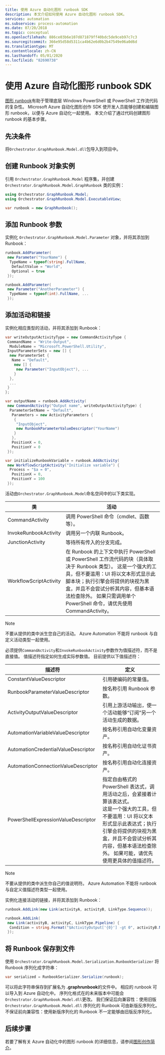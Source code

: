 ```yaml
---
title: 使用 Azure 自动化图形 runbook SDK
description: 本文介绍如何使用 Azure 自动化图形 runbook SDK。
services: automation
ms.subservice: process-automation
ms.date: 07/20/2018
ms.topic: conceptual
ms.openlocfilehash: 886ce03b6e107d871879ff40bdc5de9ceb97c7c3
ms.sourcegitcommit: 366e95d58d5311ca4b62e6d0b2b47549e06a0d6d
ms.translationtype: MT
ms.contentlocale: zh-CN
ms.lasthandoff: 05/01/2020
ms.locfileid: "82690738"
---
```

# <a name="use-the-azure-automation-graphical-runbook-sdk"></a>使用 Azure 自动化图形 runbook SDK

[图形 runbook](automation-graphical-authoring-intro.md)有助于管理底层 Windows PowerShell 或 PowerShell 工作流代码的复杂性。 Microsoft Azure 自动化图形创作 SDK 使开发人员能够创建和编辑图形 runbook，以便与 Azure 自动化一起使用。 本文介绍了通过代码创建图形 runbook 的基本步骤。

## <a name="prerequisites"></a>先决条件

将`Orchestrator.GraphRunbook.Model.dll`包导入到项目中。

## <a name="create-a-runbook-object-instance"></a>创建 Runbook 对象实例

引用 `Orchestrator.GraphRunbook.Model` 程序集，并创建 `Orchestrator.GraphRunbook.Model.GraphRunbook` 类的实例：

```csharp
using Orchestrator.GraphRunbook.Model;
using Orchestrator.GraphRunbook.Model.ExecutableView;

var runbook = new GraphRunbook();
```

## <a name="add-runbook-parameters"></a>添加 Runbook 参数

实例化 `Orchestrator.GraphRunbook.Model.Parameter` 对象，并将其添加到 Runbook：

```csharp
runbook.AddParameter(
 new Parameter("YourName") {
  TypeName = typeof(string).FullName,
   DefaultValue = "World",
   Optional = true
 });

runbook.AddParameter(
 new Parameter("AnotherParameter") {
  TypeName = typeof(int).FullName, ...
 });
```

## <a name="add-activities-and-links"></a>添加活动和链接

实例化相应类型的活动，并将其添加到 Runbook：

```csharp
var writeOutputActivityType = new CommandActivityType {
 CommandName = "Write-Output",
  ModuleName = "Microsoft.PowerShell.Utility",
 InputParameterSets = new [] {
  new ParameterSet {
   Name = "Default",
    new [] {
     new Parameter("InputObject"), ...
    }
  },
  ...
 }
};

var outputName = runbook.AddActivity(
 new CommandActivity("Output name", writeOutputActivityType) {
  ParameterSetName = "Default",
   Parameters = new ActivityParameters {
    {
     "InputObject",
     new RunbookParameterValueDescriptor("YourName")
    }
   },
   PositionX = 0,
   PositionY = 0
 });

var initializeRunbookVariable = runbook.AddActivity(
 new WorkflowScriptActivity("Initialize variable") {
  Process = "$a = 0",
   PositionX = 0,
   PositionY = 100
 });
```

活动由`Orchestrator.GraphRunbook.Model`命名空间中的以下类实现。

|类  |活动  |
|---------|---------|
|CommandActivity     | 调用 PowerShell 命令（cmdlet、函数等）。        |
|InvokeRunbookActivity     | 调用另一个内联 Runbook。        |
|JunctionActivity     | 等待所有传入的分支完成。        |
|WorkflowScriptActivity     | 在 Runbook 的上下文中执行 PowerShell 或 PowerShell 工作流代码的块（具体取决于 Runbook 类型）。 这是一个强大的工具，但不要滥用：UI 将以文本形式显示此脚本块；执行引擎会将提供的块视为黑盒，并且不会尝试分析其内容，但基本语法检查除外。 如果只需调用单个 PowerShell 命令，请优先使用 CommandActivity。        |

> [!NOTE]
> 不要从提供的类中派生您自己的活动。 Azure Automation 不能将 runbook 与自定义活动类型一起使用。

必须提供`CommandActivity`和`InvokeRunbookActivity`参数作为值描述符，而不是直接值。 值描述符指定如何生成实际参数值。 目前提供以下值描述符：


|描述符  |定义  |
|---------|---------|
|ConstantValueDescriptor     | 引用硬编码的常量值。        |
|RunbookParameterValueDescriptor     | 按名称引用 Runbook 参数。        |
|ActivityOutputValueDescriptor     | 引用上游活动输出，使一个活动能够“订阅”另一个活动生成的数据。        |
|AutomationVariableValueDescriptor     | 按名称引用自动化变量资产。         |
|AutomationCredentialValueDescriptor     | 按名称引用自动化证书资产。        |
|AutomationConnectionValueDescriptor     | 按名称引用自动化连接资产。        |
|PowerShellExpressionValueDescriptor     | 指定自由格式的 PowerShell 表达式，调用活动之后，会紧接着计算该表达式。  <br/>这是一个强大的工具，但不要滥用：UI 将以文本形式显示此表达式；执行引擎会将提供的块视为黑盒，并且不会尝试分析其内容，但基本语法检查除外。 如果可能，请优先使用更具体的值描述符。      |

> [!NOTE]
> 不要从提供的类中派生你自己的值说明符。 Azure Automation 不能将 runbook 与自定义值描述符类型一起使用。

实例化连接活动的链接，并将其添加到 Runbook：

```csharp
runbook.AddLink(new Link(activityA, activityB, LinkType.Sequence));

runbook.AddLink(
 new Link(activityB, activityC, LinkType.Pipeline) {
  Condition = string.Format("$ActivityOutput['{0}'] -gt 0", activityB.Name)
 });
```

## <a name="save-the-runbook-to-a-file"></a>将 Runbook 保存到文件

使用 `Orchestrator.GraphRunbook.Model.Serialization.RunbookSerializer` 将 Runbook 序列化成字符串：

```csharp
var serialized = RunbookSerializer.Serialize(runbook);
```

可以将此字符串保存到扩展名为 **.graphrunbook**的文件中。 相应的 runbook 可以导入到 Azure 自动化中。
序列化格式在的未来版本中可能会`Orchestrator.GraphRunbook.Model.dll`更改。 我们保证后向兼容性：使用旧版 `Orchestrator.GraphRunbook.Model.dll` 序列化的 Runbook 可由新版反序列化。 不保证前向兼容性：使用新版序列化的 Runbook 不一定能够由旧版反序列化。

## <a name="next-steps"></a>后续步骤

若要了解有关 Azure 自动化中的图形 runbook 的详细信息，请参阅[图形创作简介](automation-graphical-authoring-intro.md)。